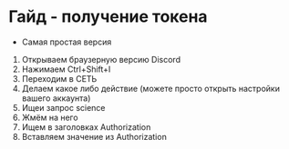# Гайд - получение токена

* Самая простая версия
1. Открываем браузерную версию Discord
2. Нажимаем Ctrl+Shift+I
3. Переходим в СЕТЬ
4. Делаем какое либо действие (можете просто открыть настройки вашего аккаунта)
5. Ищеи запрос science
6. Жмём на него
7. Ищем в заголовках Authorization
8. Вставляем значение из Authorization
